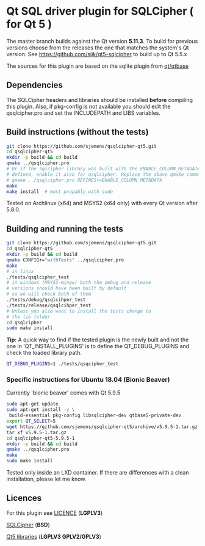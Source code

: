 # Qt SQL driver plugin for SQLCipher ( for Qt 5 )

The master branch builds against the Qt version **5.11.3**.
To build for previous versions choose from the releases the one that
matches the system's Qt version.
See https://github.com/sijk/qt5-sqlcipher to build up to Qt 5.5.x

The sources for this plugin are based on the sqlite plugin from
[qt/qtbase](https://github.com/qt/qtbase/tree/5.11/src/plugins/sqldrivers/sqlite)

## Dependencies

The SQLCipher headers and libraries should be installed **before**
compiling this plugin. Also, if pkg-config is not available you should
edit the qsqlcipher.pro and set the INCLUDEPATH and LIBS variables.


## Build instructions (without the tests)


```bash
git clone https://github.com/sjemens/qsqlcipher-qt5.git
cd qsqlcipher-qt5
mkdir -p build && cd build
qmake ../qsqlcipher.pro
# Or if the sqlcipher library was built with the ENABLE_COLUMN_METADATA macro
# defined, enable it also for qsqlcipher. Replace the above qmake command with
# qmake ../qsqlcipher.pro DEFINES+=ENABLE_COLUMN_METADATA
make
make install  # most propably with sudo
```

Tested on Archlinux (x64) and MSYS2 (x64 only) with every Qt version after 5.8.0.


## Building and running the tests

```bash
git clone https://github.com/sjemens/qsqlcipher-qt5.git
cd qsqlcipher-qt5
mkdir -p build && cd build
qmake CONFIG+="withTests" ../qsqlcipher.pro
make
# in linux
./tests/qsqlcipher_test
# in windows (MSYS2-mingw) both the debug and release
# versions should have been built by default
# so we will check both of them
./tests/debug/qsqlcihper_test
./tests/release/qsqlcihper_test
# Unless you also want to install the tests change to 
# the lib folder
cd qsqlcipher
sudo make install
```

**Tip:** A quick way to find if the tested plugin is the newly built
and not the one in 'QT_INSTALL_PLUGINS' is to define the QT_DEBUG_PLUGINS
and check the loaded library path.
```bash
QT_DEBUG_PLUGINS=1 ./tests/qsqcipher_test
```

### Specific instructions for Ubuntu 18.04 (Bionic Beaver)

Currently 'bionic beaver' comes with Qt 5.9.5

```bash
sudo apt-get update
sudo apt-get install -y \
 build-essential pkg-config libsqlcipher-dev qtbase5-private-dev
export QT_SELECT=5
wget https://github.com/sjemens/qsqlcipher-qt5/archive/v5.9.5-1.tar.gz
tar xf v5.9.5-1.tar.gz
cd qsqlcipher-qt5-5.9.5-1
mkdir -p build && cd build
qmake ../qsqlcipher.pro
make
sudo make install
```

Tested only inside an LXD container. If there are differences with a clean
installation, please let me know.

## Licences

For this plugin see [LICENCE](https://github.com/sjemens/qsqlcipher-qt5/blob/master/LICENSE) (**LGPLV3**)

[SQLCipher](https://www.zetetic.net/sqlcipher/license/) (**BSD**)

[Qt5 libraries](https://www.qt.io/licensing/) (**LGPLV3  GPLV2/GPLV3**)
